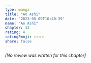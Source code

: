 ```yaml
---
type: manga
title: "Ao Ashi"
date: "2023-08-09T10:40:39"
name: "Ao Ashi"
chapter: 12
rating: 4
ratingEmoji: ⭐️⭐️⭐️⭐️
share: false
---
```


_[No review was written for this chapter]_
